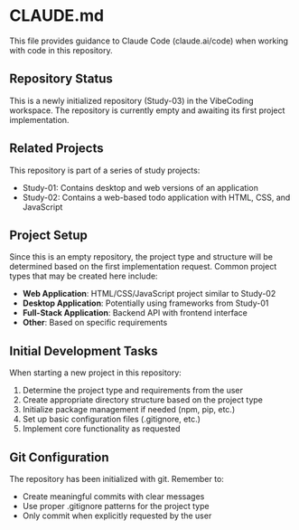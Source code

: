 # CLAUDE.md

This file provides guidance to Claude Code (claude.ai/code) when working with code in this repository.

## Repository Status

This is a newly initialized repository (Study-03) in the VibeCoding workspace. The repository is currently empty and awaiting its first project implementation.

## Related Projects

This repository is part of a series of study projects:

* Study-01: Contains desktop and web versions of an application
* Study-02: Contains a web-based todo application with HTML, CSS, and JavaScript

## Project Setup

Since this is an empty repository, the project type and structure will be determined based on the first implementation request. Common project types that may be created here include:

* **Web Application**: HTML/CSS/JavaScript project similar to Study-02
* **Desktop Application**: Potentially using frameworks from Study-01
* **Full-Stack Application**: Backend API with frontend interface
* **Other**: Based on specific requirements

## Initial Development Tasks

When starting a new project in this repository:

1. Determine the project type and requirements from the user
2. Create appropriate directory structure based on the project type
3. Initialize package management if needed (npm, pip, etc.)
4. Set up basic configuration files (.gitignore, etc.)
5. Implement core functionality as requested

## Git Configuration

The repository has been initialized with git. Remember to:

* Create meaningful commits with clear messages
* Use proper .gitignore patterns for the project type
* Only commit when explicitly requested by the user
